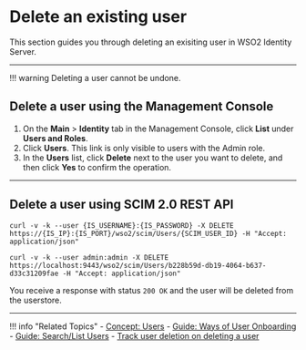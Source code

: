 # Delete an existing user 

This section guides you through deleting an exisiting user in WSO2 Identity Server.

----

!!! warning 
	Deleting a user cannot be undone.

## Delete a user using the Management Console 

1.  On the **Main** > **Identity** tab in the Management Console, click **List** under
    **Users and Roles**.  
2.  Click **Users**. This link is only visible to users with the Admin
    role.  
3.  In the **Users** list, click **Delete** next to the user you want to
    delete, and then click **Yes** to confirm the operation.

---

## Delete a user using SCIM 2.0 REST API

```curl tab="Request"
curl -v -k --user {IS_USERNAME}:{IS_PASSWORD} -X DELETE https://{IS_IP}:{IS_PORT}/wso2/scim/Users/{SCIM_USER_ID} -H "Accept: application/json"
```

```curl tab="Sample Request"
curl -v -k --user admin:admin -X DELETE https://localhost:9443/wso2/scim/Users/b228b59d-db19-4064-b637-d33c31209fae -H "Accept: application/json"
```

You receive a response with status `200 OK` and the user will be deleted from the userstore.

-----
    
!!! info "Related Topics"
    - [Concept: Users](../../../references/concepts/user-management/users)
    - [Guide: Ways of User Onboarding](../../identity-lifecycles/onboard-overview)
    - [Guide: Search/List Users](../../identity-lifecycles/search-users)
    - [Track user deletion on deleting a user](../../../deploy/monitor/monitor-logs#track-user-deletion-on-deleting-a-user)